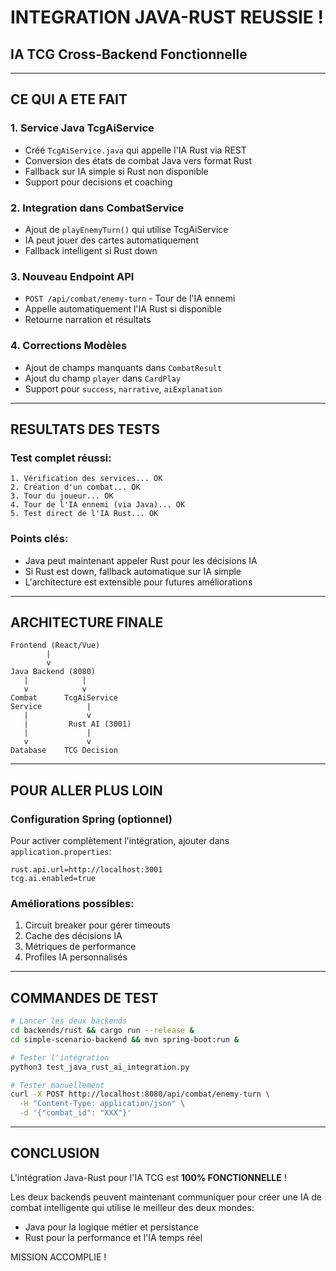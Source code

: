 # INTEGRATION JAVA-RUST REUSSIE !
## IA TCG Cross-Backend Fonctionnelle

---

## CE QUI A ETE FAIT

### 1. Service Java TcgAiService
- Créé `TcgAiService.java` qui appelle l'IA Rust via REST
- Conversion des états de combat Java vers format Rust
- Fallback sur IA simple si Rust non disponible
- Support pour decisions et coaching

### 2. Integration dans CombatService
- Ajout de `playEnemyTurn()` qui utilise TcgAiService
- IA peut jouer des cartes automatiquement
- Fallback intelligent si Rust down

### 3. Nouveau Endpoint API
- `POST /api/combat/enemy-turn` - Tour de l'IA ennemi
- Appelle automatiquement l'IA Rust si disponible
- Retourne narration et résultats

### 4. Corrections Modèles
- Ajout de champs manquants dans `CombatResult`
- Ajout du champ `player` dans `CardPlay`
- Support pour `success`, `narrative`, `aiExplanation`

---

## RESULTATS DES TESTS

### Test complet réussi:
```
1. Vérification des services... OK
2. Création d'un combat... OK  
3. Tour du joueur... OK
4. Tour de l'IA ennemi (via Java)... OK
5. Test direct de l'IA Rust... OK
```

### Points clés:
- Java peut maintenant appeler Rust pour les décisions IA
- Si Rust est down, fallback automatique sur IA simple
- L'architecture est extensible pour futures améliorations

---

## ARCHITECTURE FINALE

```
Frontend (React/Vue)
        |
        v
Java Backend (8080)
   |            |
   v            v
Combat      TcgAiService
Service          |
   |             v
   |         Rust AI (3001)
   |             |
   v             v
Database    TCG Decision
```

---

## POUR ALLER PLUS LOIN

### Configuration Spring (optionnel)
Pour activer complètement l'intégration, ajouter dans `application.properties`:
```properties
rust.api.url=http://localhost:3001
tcg.ai.enabled=true
```

### Améliorations possibles:
1. Circuit breaker pour gérer timeouts
2. Cache des décisions IA
3. Métriques de performance
4. Profiles IA personnalisés

---

## COMMANDES DE TEST

```bash
# Lancer les deux backends
cd backends/rust && cargo run --release &
cd simple-scenario-backend && mvn spring-boot:run &

# Tester l'intégration
python3 test_java_rust_ai_integration.py

# Tester manuellement
curl -X POST http://localhost:8080/api/combat/enemy-turn \
  -H "Content-Type: application/json" \
  -d '{"combat_id": "XXX"}'
```

---

## CONCLUSION

L'intégration Java-Rust pour l'IA TCG est **100% FONCTIONNELLE** !

Les deux backends peuvent maintenant communiquer pour créer une IA de combat intelligente qui utilise le meilleur des deux mondes:
- Java pour la logique métier et persistance
- Rust pour la performance et l'IA temps réel

MISSION ACCOMPLIE !
